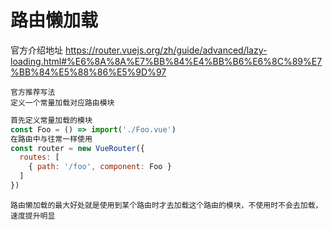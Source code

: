 
# 路由懒加载
官方介绍地址 https://router.vuejs.org/zh/guide/advanced/lazy-loading.html#%E6%8A%8A%E7%BB%84%E4%BB%B6%E6%8C%89%E7%BB%84%E5%88%86%E5%9D%97
    
    官方推荐写法
    定义一个常量加载对应路由模块
```js
首先定义常量加载的模块
const Foo = () => import('./Foo.vue')
在路由中与往常一样使用
const router = new VueRouter({
  routes: [
    { path: '/foo', component: Foo }
  ]
})
```

    路由懒加载的最大好处就是使用到某个路由时才去加载这个路由的模块，不使用时不会去加载，速度提升明显